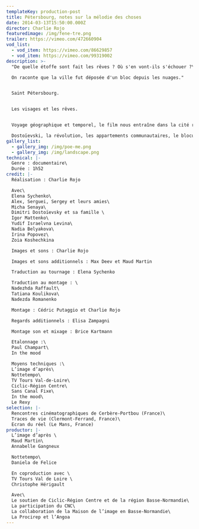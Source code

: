 ```yaml
---
templateKey: production-post
title: Pétersbourg, notes sur la mélodie des choses
date: 2014-03-13T15:50:00.000Z
director: Charlie Rojo
featuredimage: /img/fene-tre.png
trailer: https://vimeo.com/472660904
vod_list:
  - vod_item: https://vimeo.com/86629857
  - vod_item: https://vimeo.com/99319002
description: >-
  "De quelle étoffe sont fait les rêves ? Où s'en vont-ils s'échouer ?\

  On raconte que la ville fut déposée d'un bloc depuis les nuages."


  Saint Pétersbourg. 


  Les visages et les rêves.


  Voyage géographique et temporel, le film nous entraîne dans la cité russe au hasard des rencontres avec ses habitants.

  Dostoïevski, la révolution, les appartements communautaires, le blocus, le Tsar, Shrek ou encore Poutine : ils nous racontent leur ville, une ville qui aura changé quatre fois de nom, soumise aux humeurs des hommes et aux caprices du temps.
gallery_list:
  - gallery_img: /img/poe-me.png
  - gallery_img: /img/landscape.png
technical: |-
  Genre : documentaire\
  Durée : 1h52
credit: |-
  Réalisation : Charlie Rojo

  Avec\
  Elena Sychenko\
  Alex, Serguei, Sergey et leurs amies\
  Micha Senaya\
  Dimitri Dostoïevsky et sa famille \
  Igor Mattenko\
  Yudif Israelvna Levina\
  Nadia Belyakova\
  Irina Popovez\
  Zoia Koshechkina

  Images et sons : Charlie Rojo

  Images et sons additionnels : Max Deev et Maud Martin

  Traduction au tournage : Elena Sychenko

  Traduction au montage : \
  Nadezhda Raffault\
  Tatiana Koulikova\
  Nadezda Romanenko

  Montage : Cédric Putaggio et Charlie Rojo

  Regards additionnels : Elisa Zampagni

  Montage son et mixage : Brice Kartmann 

  Etalonnage :\
  Paul Champart\
  In the mood

  Moyens techniques :\
  L’image d’après\
  Nottetempo\
  TV Tours Val-de-Loire\
  Ciclic-Région Centre\
  Sans Canal Fixe\
  In the mood\
  Le Rexy
selection: |-
  Rencontres cinématographiques de Cerbère-Portbou (France)\
  Traces de vie (Clermont-Ferrand, France)\
  Ecran du réel (Le Mans, France)
productor: |-
  L’image d’après \
  Maud Martin\
  Annabelle Gangneux 

  Nottetempo\
  Daniela de Felice

  En coproduction avec \
  TV Tours Val de Loire \
  Christophe Hérigault

  Avec\
  Le soutien de Ciclic-Région Centre et de la région Basse-Normandie\
  La participation du CNC\
  La collaboration de la Maison de l’image en Basse-Normandie\
  La Procirep et l’Angoa
---
```

